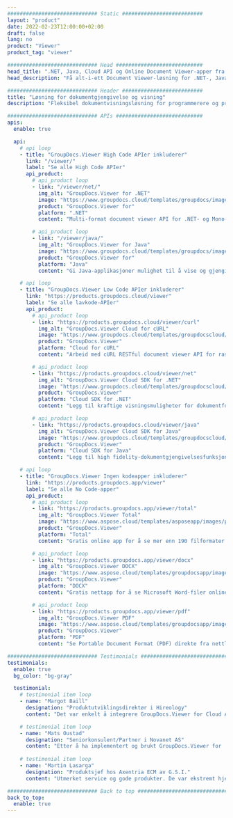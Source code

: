 ```yaml
---
############################# Static ##########################
layout: "product"
date: 2022-02-23T12:00:00+02:00
draft: false
lang: no
product: "Viewer"
product_tag: "viewer"

############################# Head ############################
head_title: ".NET, Java, Cloud API og Online Document Viewer-apper fra GroupDocs"
head_description: "Få alt-i-ett Document Viewer-løsning for .NET-, Java- og Cloud-applikasjoner. Se vanlige dokumentformater på nettet ved hjelp av enkel dra og slipp-funksjon."

############################# Header ##########################
title: "Løsning for dokumentgjengivelse og visning"
description: "Fleksibel dokumentvisningsløsning for programmerere og profesjonelle for å gjengi og vise mye brukte filformater hvor som helst."

############################# APIs ############################
apis:
  enable: true

  api:
    # api loop
    - title: "GroupDocs.Viewer High Code APIer inkluderer"
      link: "/viewer/"
      label: "Se alle High Code APIer"
      api_product:
        # api_product loop
        - link: "/viewer/net/"
          img_alt: "GroupDocs.Viewer for .NET"
          image: "https://www.groupdocs.cloud/templates/groupdocs/images/product-logos/groupdocs-viewer-net.png"
          product: "GroupDocs.Viewer for"
          platform: ".NET"
          content: "Multi-format document viewer API for .NET- og Mono-rammeverk for å gjengi 190+ populære filformater fra applikasjonene dine."

        # api_product loop
        - link: "/viewer/java/"
          img_alt: "GroupDocs.Viewer for Java"
          image: "https://www.groupdocs.cloud/templates/groupdocs/images/product-logos/groupdocs-viewer-java.png"
          product: "GroupDocs.Viewer for"
          platform: "Java"
          content: "Gi Java-applikasjoner mulighet til å vise og gjengi dokumenter for å vise et bredt spekter av dokumenter, bilder og diagrammer."

    # api loop
    - title: "GroupDocs.Viewer Low Code APIer inkluderer"
      link: "https://products.groupdocs.cloud/viewer"
      label: "Se alle lavkode-APIer"
      api_product:
        # api_product loop
        - link: "https://products.groupdocs.cloud/viewer/curl"
          img_alt: "GroupDocs.Viewer Cloud for cURL"
          image: "https://www.groupdocs.cloud/templates/groupdocscloud/images/sdk/272x272/groupdocs_viewer-for-curl.png"
          product: "GroupDocs.Viewer"
          platform: "Cloud for cURL"
          content: "Arbeid med cURL RESTful document viewer API for raskt å gjengi og vise Microsoft Office, PDF og andre vanlige filformater i programmene dine."

        # api_product loop
        - link: "https://products.groupdocs.cloud/viewer/net"
          img_alt: "GroupDocs.Viewer Cloud SDK for .NET"
          image: "https://www.groupdocs.cloud/templates/groupdocscloud/images/sdk/272x272/groupdocs_viewer-for-net.png"
          product: "GroupDocs.Viewer"
          platform: "Cloud SDK for .NET"
          content: "Legg til kraftige visningsmuligheter for dokumentformater i .NET-applikasjoner ved å bruke Cloud SDK for .NET. Se dokumenter i HTML, PDF eller som bilde."

        # api_product loop
        - link: "https://products.groupdocs.cloud/viewer/java"
          img_alt: "GroupDocs.Viewer Cloud SDK for Java"
          image: "https://www.groupdocs.cloud/templates/groupdocscloud/images/sdk/272x272/groupdocs_viewer-for-java.png"
          product: "GroupDocs.Viewer"
          platform: "Cloud SDK for Java"
          content: "Legg til high fidelity-dokumentgjengivelsesfunksjoner til Java-applikasjonene dine med spesialdesignet dokumentviser-SDK for Java."

    # api loop
    - title: "GroupDocs.Viewer Ingen kodeapper inkluderer" 
      link: "https://products.groupdocs.app/viewer"
      label: "Se alle No Code-apper"
      api_product:
        # api_product loop
        - link: "https://products.groupdocs.app/viewer/total"
          img_alt: "GroupDocs.Viewer Total"
          image: "https://www.aspose.cloud/templates/asposeapp/images/products/logo/aspose_viewer-app.png"
          product: "GroupDocs.Viewer"
          platform: "Total"
          content: "Gratis online app for å se mer enn 190 filformater fra hvilken som helst nettleser du ønsker."

        # api_product loop
        - link: "https://products.groupdocs.app/viewer/docx"
          img_alt: "GroupDocs.Viewer DOCX"
          image: "https://www.aspose.cloud/templates/groupdocsapp/images/products/logo/groupdocs_words-app.png"
          product: "GroupDocs.Viewer"
          platform: "DOCX"
          content: "Gratis nettapp for å se Microsoft Word-filer online fra hvilken som helst enhet."

        # api_product loop
        - link: "https://products.groupdocs.app/viewer/pdf"
          img_alt: "GroupDocs.Viewer PDF"
          image: "https://www.aspose.cloud/templates/groupdocsapp/images/products/logo/groupdocs_pdf-app.png"
          product: "GroupDocs.Viewer"
          platform: "PDF"
          content: "Se Portable Document Format (PDF) direkte fra nettleseren din."

############################# Testimonials ###############################
testimonials:
  enable: true
  bg_color: "bg-gray"

  testimonial:
    # testimonial item loop
    - name: "Margot Baill"
      designation: "Produktutviklingsdirektør i Hireology"
      content: "Det var enkelt å integrere GroupDocs.Viewer for Cloud API med deres fantastiske Ruby SDK. Det er ikke så mange bedrifter der ute som er villige til å samarbeide med oss ​​om det vi ønsker. Det er et flott partnerskap."

    # testimonial item loop
    - name: "Mats Oustad"
      designation: "Seniorkonsulent/Partner i Novanet AS"
      content: "Etter å ha implementert og brukt GroupDocs.Viewer for .NET i prosjektet ser det ut til å fungere veldig bra. Jeg har testet med mange dokumenter og så langt så bra. Alt jeg har kastet på den, gjengis pent og ser like bra ut som i en PDF-visning eller MS Word."
              
    # testimonial item loop
    - name: "Martin Lasarga"
      designation: "Produktsjef hos Axentria ECM av G.S.I."
      content: "Utmerket service og gode produkter. De var ekstremt hjelpsomme og lydhøre under implementeringsprosessen for GroupDocs.Viewer for .NET, kan ikke anbefale dem høyt nok."

############################# Back to top ###############################
back_to_top:
  enable: true
---
```

